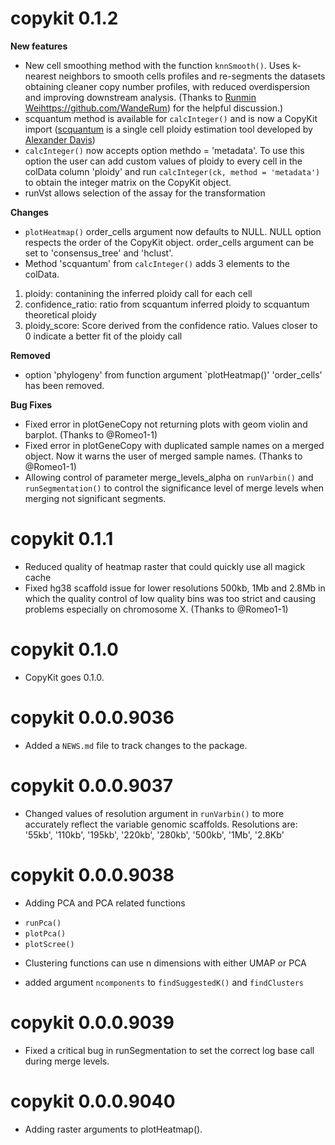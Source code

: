# copykit 0.1.2

**New features**
* New cell smoothing method with the function `knnSmooth()`. Uses k-nearest neighbors to smooth cells profiles and re-segments the datasets obtaining cleaner copy number profiles, with reduced overdispersion and improving downstream analysis. (Thanks to [Runmin Wei]([)https://github.com/WandeRum) for the helpful discussion.)
* scquantum method is available for `calcInteger()` and is now a CopyKit import ([scquantum](https://github.com/navinlabcode/scquantum) is a single cell ploidy estimation tool developed by [Alexander Davis](https://github.com/alex-l-m))
* `calcInteger()` now accepts option methdo = 'metadata'. To use this option the user can add custom values of ploidy to every cell in the colData column 'ploidy' and run `calcInteger(ck, method = 'metadata')` to obtain the integer matrix on the CopyKit object.
* runVst allows selection of the assay for the transformation

**Changes**
* `plotHeatmap()` order_cells argument now defaults to NULL. NULL option respects the order of the CopyKit object. order_cells argument can be set to 'consensus_tree' and 'hclust'.
* Method 'scquantum' from `calcInteger()` adds 3 elements to the colData.
1. ploidy: contanining the inferred ploidy call for each cell
2. confidence_ratio: ratio from scquantum inferred ploidy to scquantum theoretical ploidy
3. ploidy_score: Score derived from the confidence ratio. Values closer to 0 indicate a better fit of the ploidy call

**Removed**
* option 'phylogeny' from function argument `plotHeatmap()' 'order_cells' has been removed.

**Bug Fixes**
* Fixed error in plotGeneCopy not returning plots with geom violin and barplot. (Thanks to @Romeo1-1)
* Fixed error in plotGeneCopy with duplicated sample names on a merged object. Now it warns the user of merged sample names. (Thanks to @Romeo1-1)
* Allowing control of parameter merge_levels_alpha on `runVarbin()` and `runSegmentation()` to control the significance level of merge levels when merging not significant segments.


# copykit 0.1.1

* Reduced quality of heatmap raster that could quickly use all magick cache
* Fixed hg38 scaffold issue for lower resolutions 500kb, 1Mb and 2.8Mb in which the quality control of low quality bins was too strict and causing problems especially on chromosome X. (Thanks to @Romeo1-1)

# copykit 0.1.0

* CopyKit goes 0.1.0.

# copykit 0.0.0.9036

* Added a `NEWS.md` file to track changes to the package.

# copykit 0.0.0.9037

* Changed values of resolution argument in `runVarbin()` to more accurately 
reflect the variable genomic scaffolds. 
Resolutions are: '55kb', '110kb', '195kb', '220kb', '280kb', '500kb', '1Mb', '2.8Kb'

# copykit 0.0.0.9038

* Adding PCA and PCA related functions
 - `runPca()`
 - `plotPca()`
 - `plotScree()`
 
* Clustering functions can use n dimensions with either UMAP or PCA
 - added argument `ncomponents` to `findSuggestedK()` and `findClusters` 

# copykit 0.0.0.9039

* Fixed a critical bug in runSegmentation to set the correct log base call
during merge levels.

# copykit 0.0.0.9040
* Adding raster arguments to plotHeatmap().
